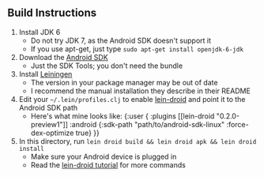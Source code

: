 ## Build Instructions

1. Install JDK 6
	- Do not try JDK 7, as the Android SDK doesn't support it
	- If you use apt-get, just type `sudo apt-get install openjdk-6-jdk`
2. Download the [Android SDK](http://developer.android.com/sdk/index.html)
	- Just the SDK Tools; you don't need the bundle
3. Install [Leiningen](https://github.com/technomancy/leiningen)
	- The version in your package manager may be out of date
	- I recommend the manual installation they describe in their README
4. Edit your `~/.lein/profiles.clj` to enable [lein-droid](https://github.com/alexander-yakushev/lein-droid) and point it to the Android SDK path
	- Here's what mine looks like:
    {:user {
        :plugins [[lein-droid "0.2.0-preview1"]]
        :android {:sdk-path "path/to/android-sdk-linux" :force-dex-optimize true}
    }}
5. In this directory, run `lein droid build && lein droid apk && lein droid install`
	- Make sure your Android device is plugged in
	- Read the [lein-droid tutorial](https://github.com/clojure-android/lein-droid/wiki/Tutorial) for more commands
